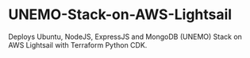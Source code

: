 # UNEMO-Stack-on-AWS-Lightsail
Deploys Ubuntu, NodeJS, ExpressJS and MongoDB (UNEMO) Stack on AWS Lightsail with Terraform Python CDK.
